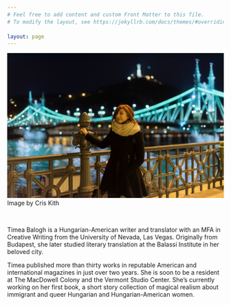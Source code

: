 ```yaml
---
# Feel free to add content and custom Front Matter to this file.
# To modify the layout, see https://jekyllrb.com/docs/themes/#overriding-theme-defaults

layout: page
---
```


![Timi Liberty Bridge](assets/img/main-timi.jpg) Image by Cris Kith

<br>

<p>Timea Balogh is a Hungarian-American writer and translator with an MFA in Creative Writing from the University of Nevada, Las Vegas. Originally from Budapest, she later studied literary translation at the Balassi Institute in her beloved city.</p>


<p>Timea published more than thirty works in reputable American and international magazines in just over two years. She is soon to be a resident at The MacDowell Colony and the Vermont Studio Center. She’s currently working on her first book, a short story collection of magical realism about immigrant and queer Hungarian and Hungarian-American women.</p>